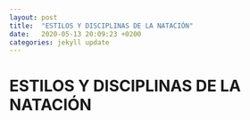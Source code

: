```yaml
---
layout: post
title:  "ESTILOS Y DISCIPLINAS DE LA NATACIÓN"
date:   2020-05-13 20:09:23 +0200
categories: jekyll update
---
```


# ESTILOS Y DISCIPLINAS DE LA NATACIÓN
